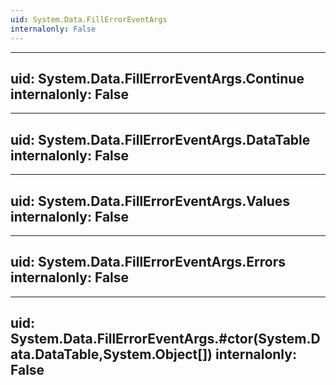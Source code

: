 ```yaml
---
uid: System.Data.FillErrorEventArgs
internalonly: False
---
```


---
uid: System.Data.FillErrorEventArgs.Continue
internalonly: False
---

---
uid: System.Data.FillErrorEventArgs.DataTable
internalonly: False
---

---
uid: System.Data.FillErrorEventArgs.Values
internalonly: False
---

---
uid: System.Data.FillErrorEventArgs.Errors
internalonly: False
---

---
uid: System.Data.FillErrorEventArgs.#ctor(System.Data.DataTable,System.Object[])
internalonly: False
---
